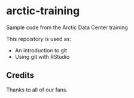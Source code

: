 # arctic-training
Sample code from the Arctic Data Center training

This repoistory is used as:

* An introduction to git
* Using git with RStudio

## Credits

Thanks to all of our fans.
